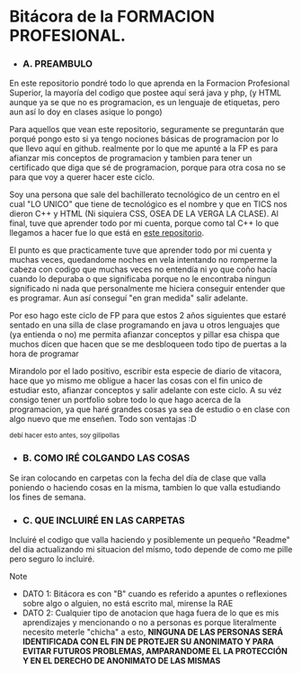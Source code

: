 # Bitácora de la FORMACION PROFESIONAL.
- ### A. PREAMBULO
En este repositorio pondré todo lo que aprenda en la Formacion Profesional Superior, la mayoría del codigo que postee aquí será java y php, (y HTML aunque ya se que no es programacion, es un lenguaje de etiquetas, pero aun así lo doy en clases asique lo pongo)

Para aquellos que vean este repositorio, seguramente se preguntarán que porqué pongo esto si ya tengo nociones básicas de programacion por lo que llevo aquí en github. realmente por lo que me apunté a la FP es para afianzar mis conceptos de programacion
y tambien para tener un certificado que diga que sé de programacion, porque para otra cosa no se para que voy a querer hacer este ciclo.

Soy una persona que sale del bachillerato tecnológico de un centro en el cual "LO UNICO" que tiene de tecnológico es el nombre y que en TICS nos dieron C++ y HTML (Ni siquiera CSS, OSEA DE LA VERGA LA CLASE).
Al final, tuve que aprender todo por mi cuenta, porque como tal C++ lo que llegamos a hacer fue lo que está en [este repositorio](https://github.com/b0rrajo/Sth-MATHS).

El punto es que practicamente tuve que aprender todo por mi cuenta y muchas veces, quedandome noches en vela intentando no romperme la cabeza con codigo que muchas veces no entendía ni yo que coño hacía cuando lo depuraba o que significaba porque no le encontraba ningun significado ni nada que personalmente me hiciera conseguir entender que es programar. Aun así conseguí "en gran medida" salir adelante.

Por eso hago este ciclo de FP para que estos 2 años siguientes que estaré sentado en una silla de clase programando en java u otros lenguajes que (ya entienda o no) me permita afianzar conceptos y pillar esa chispa que muchos dicen que hacen que se me desbloqueen todo tipo de puertas a la hora de programar

Mirandolo por el lado positivo, escribir esta especie de diario de vitacora, hace que yo mismo me obligue a hacer las cosas con el fin unico de estudiar esto, afianzar conceptos y salir adelante con este ciclo. A su véz consigo tener un portfolio sobre todo lo que hago acerca de la programacion, ya que haré grandes cosas ya sea de estudio o en clase con algo nuevo que me enseñen. Todo son ventajas :D

<sub>debí hacer esto antes, soy gilipollas</sub>
- ### B. COMO IRÉ COLGANDO LAS COSAS
Se iran colocando en carpetas con la fecha del día de clase que valla poniendo o haciendo cosas en la misma, tambien lo que valla estudiando los fines de semana.
- ### C. QUE INCLUIRÉ EN LAS CARPETAS
Incluiré el codigo que valla haciendo y posiblemente un pequeño "Readme" del dia actualizando mi situacion del mísmo, todo depende de como me pille pero seguro lo incluiré.

>[!NOTE]
> - DATO 1: Bitácora es con "B" cuando es referido a apuntes o reflexiones sobre algo o alguien, no está escrito mal, mirense la RAE
> - DATO 2: Cualquier tipo de anotacion que haga fuera de lo que es mis aprendizajes y mencionando o no a personas es porque literalmente necesito meterle "chicha" a esto, **NINGUNA DE LAS PERSONAS SERÁ IDENTIFICADA CON EL FIN DE PROTEJER SU ANONIMATO Y PARA EVITAR FUTUROS PROBLEMAS, AMPARANDOME EL LA PROTECCIÓN Y EN EL DERECHO DE ANONIMATO DE LAS MISMAS**
